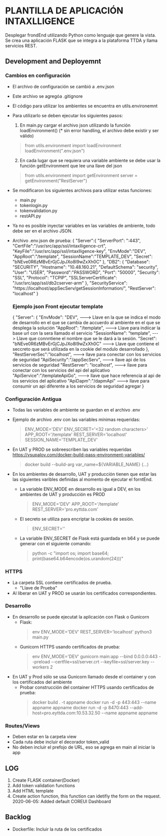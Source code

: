 # PLANTILLA DE APLICACIÓN INTAXLLIGENCE

Desplegar frondEnd utilizando Python como lenguaje que genere la vista.
Se crea una aplicación FLASK que se integra a la plataforma TTDA y llama servicios REST.

## Development and Deployemnt


### Cambios en configuración  

* El archivo de configuración se cambió a .env.json
* Este archivo se agregóa .gitignore
* El código para utilizar los ambientes se encuentra en utils.environemnt
* Para utilizarlo se deben ejecutar los siguientes pasos:
  1. En main.py cargar el archivo json utilizando la función loadEnvironment() (* sin error handling, el archivo debe existir y ser válido)
    > from utils.environment import loadEnvironment
    > loadEnvironment(".env.json")
  2. En cada lugar que se requiera una variable ambiente se debe usar la función getEnvironment que lee una llave del json
    > from utils.environment import getEnvironment
    > server = getEnvironment("RestServer")
* Se modificaron los siguientes archivos para utilizar estas funciones:
  * main.py
  * tokenlogin.py
  * tokenvalidation.py
  * restAPI.py
* Ya no es posible inyectar variables en las variables de ambiente, todo debe ser en el archivo JSON.
* Archivo .env.json de prueba:
    {
      "Server":{
      "ServerPort": ":443",
      "CertFile":"/usr/src/app/ssl/intaxlligence-crt",
      "KeyFile":"/usr/src/app/ssl/intaxlligence-key",
      "EnvMode":"DEV",
      "AppRoot":"/template",
      "SessionName":"TEMPLATE_DEV", 
      "Secret": "bNEve0R6zMBvErGjCJpJXo8I9wZxXh0C"
      },
      "DB2": {
      "Database": "SECURITY",
      "Hostname": "10.48.160.21",
      "DefaultSchema": "security",
      "User": "USER",
      "Password":"PASSWORD",
      "Port": "50000",
      "Security": "SSL",
      "Protocol": "TCPIP",
      "SSLServerCertificate": "/usr/src/app/ssl/db2cserver-arm"
      },
      "SecurityService": "https://localhost/appSecServ/getSessionInformation/",
      "RestServer": "localhost"
    }


  ### Ejemplo json Front ejecutar template 
  {
    "Server": {
        "EnvMode": "DEV",                            ---> Llave en la que se indica el modo de desarrollo en el que se cambia de accuerdo al ambiente en el que se desplega la solución
        "AppRoot": "/template",                      ---> Llave para indiicar la base url con la sera llamado el servicio
        "SessionName": "template",                   ---> Llave que connntiene el nombre que se le dará a la sesión.
        "Secret": "bNEve0R6zMBvErGjCJpJXo8I9wZxXh0C" ---> Llave que contiene el seccreto que será utilizada en la cookie del modulo desarrollado
      },
      "RestServerSec":"localhost",    ---> llave para conectar con los servicios de seguridad
      "ApiSecurity":"/appSecServ",    ---> llave api de los servicios de seguridad 
      "RestServer": "localhost",      ---> llave para conectar con los servicios del api del aplicativo
      "ApiService":"/templateApiGo",  ---> llave que hace referencia al api de los servicios del aplicativo
      "ApiDapm":"/dapmApi"            ---> llave para consumir un api diferente a los servicios de seguridad agregar
  } 

### Configuración Antigua

* Todas las variables de ambiente se guardan en el archivo .env
* Ejemplo de archivo .env con las variables mínimas requeridas:
  > ENV_MODE='DEV'
  > ENV_SECRET='<32 random characters>'
  > APP_ROOT='/template'
  > REST_SERVER='localhost'
  > SESSION_NAME='TEMPLATE_DEV'

* En UAT y PROD se sobreescriben las variables requeridas <https://vsupalov.com/docker-build-pass-environment-variables/>
  > docker build --build-arg var_name=${VARIABLE_NAME} (...)
* En los ambientes de desarrollo, UAT y producción tienen que estar las las siguientes varibles definidas al momento de ejecutar el forntEnd.
  * La variable  ENV_MODE en desarrollo es igual a DEV, en los ambientes de UAT y producción es PROD
    > ENV_MODE='DEV'
    > APP_ROOT='/template'
    > REST_SERVER='pro.eyttda.com'
  * El secreto se utiliza para encriptar la cookies de sesión.
    > ENV_SECRET=''
  * La variable ENV_SECRET de Flask está guardada en b64 y se puede generar con el siguiente comando:
    > python -c "import os; import base64; print(base64.b64encode(os.urandom(24)))"

### HTTPS

* La carpeta SSL contiene certificados de prueba.
  * "Llave de Prueba"
* Al liberar en UAT y PROD se usarán los certificados correspondientes.

### Desarrollo

* En desarrollo se puede ejecutat la aplicación con Flask o Gunicorn
  * Flask:
    > env ENV_MODE='DEV' REST_SERVER='localhost' python3 main.py
  * Gunicorn HTTPS usando certificados de prueba:
    > env ENV_MODE='DEV' gunicorn main:app --bind 0.0.0.0:443 --preload --certfile=ssl/server.crt --keyfile=ssl/server.key --workers 2
* En UAT y Prod sólo se usa Gunicorn llamado desde el container y con los certificados del ambiente
  * Probar construcción del container HTTPS usando certificados de prueba:
    > docker build . -t appname
    > docker run -d -p 443:443 --name appname appname
    > docker run -d -p 8470:443 --add-host=pro.eyttda.com:10.53.32.50 --name appname appname

### Routes/Views

* Deben estar en la carpeta view
* Cada ruta debe incluir el decorador token_valid
* No deben incluir el prefojo de URL, eso se agrega en main al iniciar la app

## LOG

  001. Create FLASK container(Docker)
  002. Add token validation functions
  003. Add HTML template
  004. Create action function, this function can idetifiy the form on the request.
  2020-06-05: Added default COREUI Dashboard

## Backlog

* Dockerfile: Incluir la ruta de los certificados
